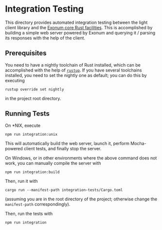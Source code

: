 # Integration Testing

This directory provides automated integration testing between the light client
library and the [Exonum core Rust facilities][exonum]. This is accomplished
by building a simple web server powered by Exonum and querying it / parsing
its responses with the help of the client.

## Prerequisites

You need to have a nightly toolchain of Rust installed, which can be accomplished
with the help of [`rustup`][rustup]. If you have several toolchains installed,
you need to set the nightly one as default; you can do this by executing

```shell
rustup override set nightly
```

in the project root directory.

## Running Tests

On \*NIX, execute

```shell
npm run integration:unix
```

This will automatically build the web server, launch it, perform Mocha-powered
client tests, and finally stop the server.

On Windows, or in other environments where the above command does not work,
you can manually compile the server with

```shell
npm run integration:build
```

Then, run it with

```shell
cargo run --manifest-path integration-tests/Cargo.toml
```

(assuming you are in the root directory of the project; otherwise change the
`manifest-path` correspondingly).

Then, run the tests with

```shell
npm run integration
```

[exonum]: https://github.com/exonum/exonum
[rustup]: https://www.rustup.rs/
